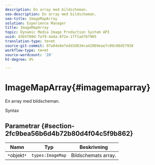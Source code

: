 ```yaml
---
description: En array med bildscheman.
seo-description: En array med bildscheman.
seo-title: ImageMapArray
solution: Experience Manager
title: ImageMapArray
topic: Dynamic Media Image Production System API
uuid: d3b5f80d-faf9-4a4a-8f2e-1ff1ad7b7905
translation-type: tm+mt
source-git-commit: 97a84e8e7edd3d834ca42069eae7c09c00d57938
workflow-type: tm+mt
source-wordcount: '28'
ht-degree: 0%

---
```



# ImageMapArray{#imagemaparray}

En array med bildscheman.

Syntax

## Parametrar {#section-2fc9bea56b6d4b72b80d4f04c5f9b862}

| Namn | Typ | Beskrivning |
|---|---|---|
| `*`objekt`*` | `types:ImageMap` | Bildschemats array. |


